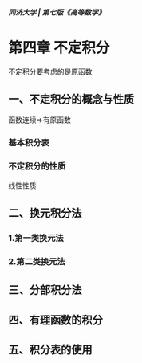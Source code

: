 ##### 同济大学 | 第七版《高等数学》

# 第四章 不定积分

不定积分要考虑的是原函数

## 一、不定积分的概念与性质

函数连续=>有原函数

### 基本积分表

### 不定积分的性质
线性性质

## 二、换元积分法

### 1.第一类换元法

### 2.第二类换元法

## 三、分部积分法

## 四、有理函数的积分

## 五、积分表的使用